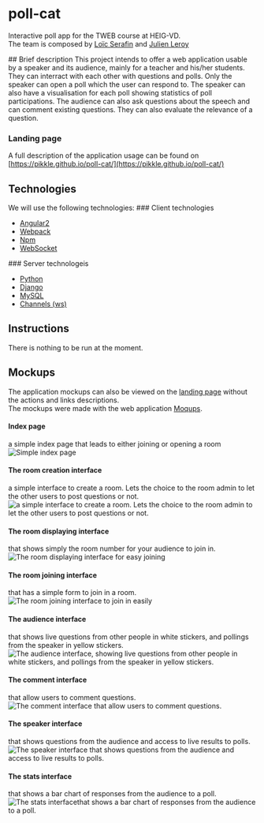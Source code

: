 # poll-cat
Interactive poll app for the TWEB course at HEIG-VD.<br>The team is composed by [Loïc Serafin](https://github.com/pikkle) and [Julien Leroy](https://github.com/limayankee)<br>

## Brief description
This project intends to offer a web application usable by a speaker and its audience, mainly for a teacher and his/her students.<br>
They can interract with each other with questions and polls. Only the speaker can open a poll which the user can respond to.
The speaker can also have a visualisation for each poll showing statistics of poll participations. The audience can also ask
questions about the speech and can comment existing questions. They can also evaluate the relevance of a question.

### Landing page
A full description of the application usage can be found on [https://pikkle.github.io/poll-cat/](https://pikkle.github.io/poll-cat/)

## Technologies
We will use the following technologies:
### Client technologies
- [Angular2](https://angular.io/)
- [Webpack](https://webpack.github.io/)
- [Npm](https://www.npmjs.com/)
- [WebSocket](https://www.python.org/)

### Server technologeis
- [Python](https://www.python.org/)
- [Django](https://www.djangoproject.com/)
- [MySQL](https://www.mysql.com/)
- [Channels (ws)](http://socket.io/)

## Instructions
There is nothing to be run at the moment. 

## Mockups
The application mockups can also be viewed on the [landing page](https://pikkle.github.io/poll-cat/) without the actions and links descriptions.<br>
The mockups were made with the web application [Moqups](https://moqups.com/).

#### Index page
a simple index page that leads to either joining or opening a room
![Simple index page](doc/mockups/mockup1.png)

#### The room creation interface
a simple interface to create a room. Lets the choice to the room admin to let the other users to post questions or not.
![a simple interface to create a room. Lets the choice to the room admin to let the other users to post questions or not.](doc/mockups/mockup2.png)

#### The room displaying interface
that shows simply the room number for your audience to join in.
![The room displaying interface for easy joining](doc/mockups/mockup3.png)

#### The room joining interface
that has a simple form to join in a room.
![The room joining interface to join in easily](doc/mockups/mockup4.png)

#### The audience interface
that shows live questions from other people in white stickers, and pollings from the speaker in yellow stickers.
![The audience interface, showing live questions from other people in white stickers, and pollings from the speaker in yellow stickers.](doc/mockups/mockup5.png)

#### The comment interface
that allow users to comment questions.
![The comment interface that allow users to comment questions.](doc/mockups/mockup6.png)

#### The speaker interface
that shows questions from the audience and access to live results to polls.
![The speaker interface that shows questions from the audience and access to live results to polls.](doc/mockups/mockup7.png)

#### The stats interface
that shows a bar chart of responses from the audience to a poll.
![The stats interfacethat shows a bar chart of responses from the audience to a poll.](doc/mockups/mockup8.png)
